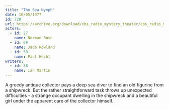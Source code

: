 ```yaml
---
title: "The Sea Nymph"
date: 10/05/1977
id: 720
url: https://archive.org/download/cbs_radio_mystery_theater/cbs_radio_mystery_theater-0701-0750.zip/cbs_radio_mystery_theater-0701-0750%2Fcbsrmt_0720_the_sea_nymph.mp3
actors:  
  - id: 27
    name: Norman Rose  
  - id: 69
    name: Jada Rowland  
  - id: 58
    name: Paul Hecht
writers:  
  - id: 38
    name: Ian Martin
---
```

A greedy antique collector pays a deep sea diver to find an old figurine from a shipwreck. But the rather straightforward task throws up unexpected difficulties - a strange occupant dwelling in the shipwreck and a beautiful girl under the apparent care of the collector himself.